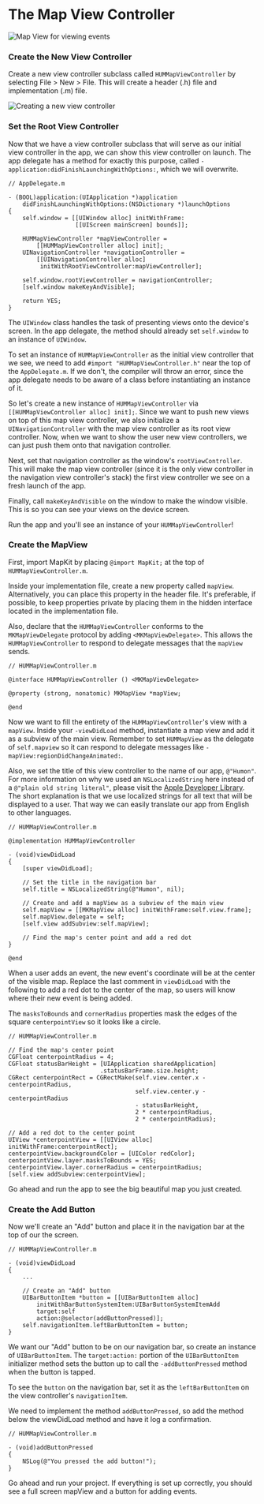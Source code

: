 # The Map View Controller

![Map View for viewing events](images/ios_app_skeleton_1.png)

### Create the New View Controller

Create a new view controller subclass called `HUMMapViewController` by selecting File > New > File. This will create a header (.h) file and implementation (.m) file.

![Creating a new view controller](images/ios_app_skeleton_3.png)

### Set the Root View Controller

Now that we have a view controller subclass that will serve as our initial view controller in the app, we can show this view controller on launch. The app delegate has a method for exactly this purpose, called `-application:didFinishLaunchingWithOptions:`, which we will overwrite.

	// AppDelegate.m

	- (BOOL)application:(UIApplication *)application
	    didFinishLaunchingWithOptions:(NSDictionary *)launchOptions
	{
	    self.window = [[UIWindow alloc] initWithFrame:
	                   [[UIScreen mainScreen] bounds]];
	
	    HUMMapViewController *mapViewController =
	        [[HUMMapViewController alloc] init];
	    UINavigationController *navigationController =
	        [[UINavigationController alloc]
	         initWithRootViewController:mapViewController];
	
	    self.window.rootViewController = navigationController;
	    [self.window makeKeyAndVisible];
	    
	    return YES;
	}

The `UIWindow` class handles the task of presenting views onto the device's screen. In the app delegate, the method should already set `self.window` to an instance of `UIWindow`.

To set an instance of `HUMMapViewController` as the initial view controller that we see, we need to add `#import "HUMMapViewController.h"` near the top of the `AppDelegate.m`. If we don't, the compiler will throw an error, since the app delegate needs to be aware of a class before instantiating an instance of it.

So let's create a new instance of `HUMMapViewController` via `[[HUMMapViewController alloc] init];`. Since we want to push new views on top of this map view controller, we also initialize a `UINavigationController` with the map view controller as its root view controller. Now, when we want to show the user new view controllers, we can just push them onto that navigation controller.

Next, set that navigation controller as the window's `rootViewController`. This will make the map view controller (since it is the only view controller in the navigation view controller's stack) the first view controller we see on a fresh launch of the app.

Finally, call `makeKeyAndVisible` on the window to make the window visible. This is so you can see your views on the device screen.

Run the app and you'll see an instance of your `HUMMapViewController`!

### Create the MapView

First, import MapKit by placing `@import MapKit;` at the top of `HUMMapViewController.m`.

Inside your implementation file, create a new property called `mapView`. Alternatively, you can place this property in the header file. It's preferable, if possible, to keep properties private by placing them in the hidden interface located in the implementation file. 

Also, declare that the `HUMMapViewController` conforms to the `MKMapViewDelegate` protocol by adding `<MKMapViewDelegate>`. This allows the `HUMMapViewController` to respond to delegate messages that the `mapView` sends.

	// HUMMapViewController.m
	
	@interface HUMMapViewController () <MKMapViewDelegate>
	
	@property (strong, nonatomic) MKMapView *mapView;
	
	@end

Now we want to fill the entirety of the `HUMMapViewController`'s view with a `mapView`. Inside your `-viewDidLoad` method, instantiate a map view and add it as a subview of the main view. Remember to set `HUMMapView` as the delegate of `self.mapview` so it can respond to delegate messages like `-mapView:regionDidChangeAnimated:`.

Also, we set the title of this view controller to the name of our app, `@"Humon"`. For more information on why we used an `NSLocalizedString` here instead of a `@"plain old string literal"`, please visit the [Apple Developer Library](https://developer.apple.com/library/ios/documentation/Cocoa/Conceptual/LoadingResources/Strings/Strings.html#//apple_ref/doc/uid/10000051i-CH6). The short explanation is that we use localized strings for all text that will be displayed to a user. That way we can easily translate our app from English to other languages.

	// HUMMapViewController.m
	
	@implementation HUMMapViewController
	
	- (void)viewDidLoad
	{
	    [super viewDidLoad];
		
		// Set the title in the navigation bar
		self.title = NSLocalizedString(@"Humon", nil);
		
		// Create and add a mapView as a subview of the main view
		self.mapView = [[MKMapView alloc] initWithFrame:self.view.frame];
		self.mapView.delegate = self;
		[self.view addSubview:self.mapView];
		
		// Find the map's center point and add a red dot
	}
	
	@end

When a user adds an event, the new event's coordinate will be at the center of the visible map. Replace the last comment in `viewDidLoad` with the following to add a red dot to the center of the map, so users will know where their new event is being added.

The `masksToBounds` and `cornerRadius` properties mask the edges of the square `centerpointView` so it looks like a circle.

	// HUMMapViewController.m
	
	// Find the map's center point
	CGFloat centerpointRadius = 4;
	CGFloat statusBarHeight = [UIApplication sharedApplication]
                              .statusBarFrame.size.height;
	CGRect centerpointRect = CGRectMake(self.view.center.x - centerpointRadius,
	                                    self.view.center.y - centerpointRadius 
	                                    - statusBarHeight,
	                                    2 * centerpointRadius,
	                                    2 * centerpointRadius);
	
	// Add a red dot to the center point
	UIView *centerpointView = [[UIView alloc] initWithFrame:centerpointRect];
	centerpointView.backgroundColor = [UIColor redColor];
	centerpointView.layer.masksToBounds = YES;
	centerpointView.layer.cornerRadius = centerpointRadius;
	[self.view addSubview:centerpointView];
	
Go ahead and run the app to see the big beautiful map you just created.

### Create the Add Button

Now we'll create an "Add" button and place it in the navigation bar at the top of our the screen.

	// HUMMapViewController.m
	
	- (void)viewDidLoad
	{
	    ...
        
		// Create an "Add" button
	    UIBarButtonItem *button = [[UIBarButtonItem alloc]
	        initWithBarButtonSystemItem:UIBarButtonSystemItemAdd
	        target:self
	        action:@selector(addButtonPressed)];
	    self.navigationItem.leftBarButtonItem = button;
    }
    
We want our "Add" button to be on our navigation bar, so create an instance of `UIBarButtonItem`. The `target:action:` portion of the `UIBarButtonItem` initializer method sets the button up to call the `-addButtonPressed` method when the button is tapped.

To see the `button` on the navigation bar, set it as the `leftBarButtonItem` on the view controller's `navigationItem`.

We need to implement the method `addButtonPressed`, so add the method below the viewDidLoad method and have it log a confirmation.

	// HUMMapViewController.m
	
	- (void)addButtonPressed
	{
    	NSLog(@"You pressed the add button!");
	}
	
Go ahead and run your project. If everything is set up correctly, you should see a full screen mapView and a button for adding events.

